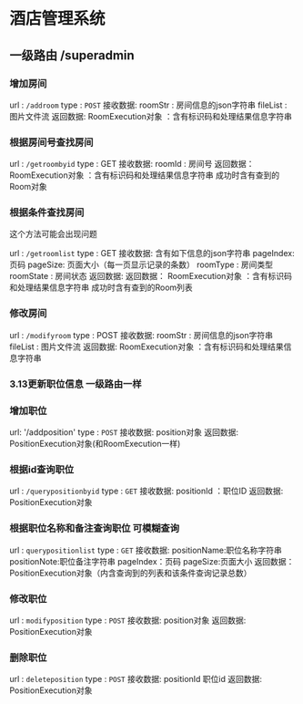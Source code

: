 # 酒店管理系统
## 一级路由 /superadmin
### 增加房间
url : `/addroom`
type : `POST`
接收数据:
roomStr : 房间信息的json字符串
fileList : 图片文件流
返回数据:
RoomExecution对象 ：含有标识码和处理结果信息字符串

### 根据房间号查找房间
url : `/getroombyid`
type : GET
接收数据:
roomId : 房间号
返回数据：
RoomExecution对象 ：含有标识码和处理结果信息字符串
成功时含有查到的Room对象
### 根据条件查找房间
这个方法可能会出现问题

url : `/getroomlist`
type : GET
接收数据:
含有如下信息的json字符串
pageIndex: 页码
pageSize: 页面大小（每一页显示记录的条数）
roomType : 房间类型
roomState : 房间状态
返回数据:
返回数据：
RoomExecution对象 ：含有标识码和处理结果信息字符串
成功时含有查到的Room列表
### 修改房间
url : `/modifyroom`
type : POST
接收数据:
roomStr : 房间信息的json字符串
fileList : 图片文件流
返回数据:
RoomExecution对象 ：含有标识码和处理结果信息字符串

### 3.13更新职位信息 一级路由一样
### 增加职位
url: '/addposition'
type : `POST`
接收数据:
position对象
返回数据:
PositionExecution对象(和RoomExecution一样)
### 根据id查询职位
url : `/querypositionbyid`
type : `GET`
接收数据: 
positionId ：职位ID
返回数据:
PositionExecution对象
### 根据职位名称和备注查询职位 可模糊查询
url : `querypositionlist`
type : `GET`
接收数据:
positionName:职位名称字符串
positionNote:职位备注字符串
pageIndex：页码
pageSize:页面大小
返回数据：
PositionExecution对象（内含查询到的列表和该条件查询记录总数）
### 修改职位
url : `modifyposition`
type : `POST`
接收数据:
position对象
返回数据:
PositionExecution对象
### 删除职位
url : `deleteposition`
type : `POST`
接收数据:
positionId 职位id
返回数据:
PositionExecution对象
